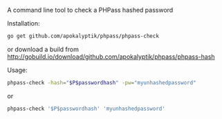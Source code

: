 A command line tool to check a PHPass hashed password

Installation:

```bash
go get github.com/apokalyptik/phpass/phpass-check
```

or download a build from http://gobuild.io/download/github.com/apokalyptik/phpass/phpass-hash

Usage:

```bash
phpass-check -hash="$P$passwordhash" -pw="myunhashedpassword"
```

or

```bash
phpass-check '$P$passwordhash' 'myunhashedpassword'
```
